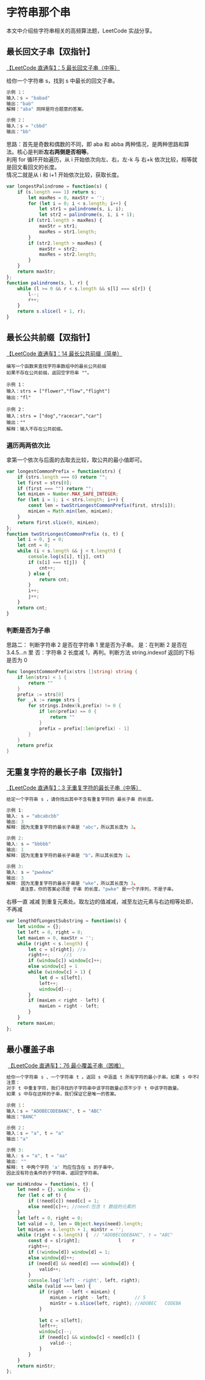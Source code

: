 # 字符串那个串

本文中介绍些字符串相关的高频算法题，LeetCode 实战分享。

<!--more-->

## 最长回文子串【双指针】
[【LeetCode 直通车】：5 最长回文子串（中等）](https://leetcode-cn.com/problems/longest-palindromic-substring)

给你一个字符串 s，找到 s 中最长的回文子串。

```js
示例 1：
输入：s = "babad"
输出："bab"
解释："aba" 同样是符合题意的答案。

示例 2：
输入：s = "cbbd"
输出："bb"
```

思路：首先是奇数和偶数的不同，即 aba 和 abba 两种情况，是两种思路和算法。核心是判断**左右两侧是否相等**。     
利用 for 循环开始遍历，从 i 开始依次向左、右，左-k 与 右+k 依次比较，相等就是回文看回文的长度。    
情况二就是从 i 和 i+1 开始依次比较，获取长度。    

```js
var longestPalindrome = function(s) {
    if (s.length === 1) return s;
        let maxRes = 0, maxStr = '';
        for (let i = 0; i < s.length; i++) {
            let str1 = palindrome(s, i, i);
            let str2 = palindrome(s, i, i + 1);   
        if (str1.length > maxRes) {
            maxStr = str1;
            maxRes = str1.length;
        }
        if (str2.length > maxRes) {
            maxStr = str2;
            maxRes = str2.length;
        }
    }
    return maxStr;
};
function palindrome(s, l, r) {
    while (l >= 0 && r < s.length && s[l] === s[r]) {
        l--;
        r++;
    }
    return s.slice(l + 1, r);
}
```
    
## 最长公共前缀【双指针】
[【LeetCode 直通车】：14 最长公共前缀（简单）](https://leetcode-cn.com/problems/longest-common-prefix)
    
```
编写一个函数来查找字符串数组中的最长公共前缀
如果不存在公共前缀，返回空字符串 ""。

示例 1：
输入：strs = ["flower","flow","flight"]
输出："fl"

示例 2：
输入：strs = ["dog","racecar","car"]
输出：""
解释：输入不存在公共前缀。
```
### 遍历两两依次比
拿第一个依次与后面的去取去比较，取公共的最小值即可。
```js
var longestCommonPrefix = function(strs) {
    if (strs.length === 0) return "";
    let first = strs[0];
    if (first === "") return "";
    let minLen = Number.MAX_SAFE_INTEGER;
    for (let i = 1; i < strs.length; i++) {
        const len = twoStrLongestCommonPrefix(first, strs[i]);
        minLen = Math.min(len, minLen);
    }
    return first.slice(0, minLen);
};
function twoStrLongestCommonPrefix (s, t) {
    let i = 0, j = 0;
    let cnt = 0;
    while (i < s.length && j < t.length) {
        console.log(s[i], t[j], cnt)
        if (s[i] === t[j])  {
            cnt++;
        } else {
            return cnt;
        }
        i++;
        j++;
    }
    return cnt;
}
```
### 判断是否为子串
思路二： 判断字符串 2 是否在字符串 1 里是否为子串。
    是：在判断 2 是否在 3.4.5...n 里
    否：字符串 2 长度减 1，再判。判断方法 string.indexof 返回的下标是否为 0
```go
func longestCommonPrefix(strs []string) string {
    if len(strs) < 1 {
        return ""
    }
    prefix := strs[0]
    for _,k := range strs {
        for strings.Index(k,prefix) != 0 {
            if len(prefix) == 0 {
                return ""
            }
            prefix = prefix[:len(prefix) - 1]
        }
    }
    return prefix
}
```

## 无重复字符的最长子串【双指针】
[【LeetCode 直通车】：3 无重复字符的最长子串（中等）](https://leetcode-cn.com/problems/longest-substring-without-repeating-characters)

```js
给定一个字符串 s ，请你找出其中不含有重复字符的 最长子串 的长度。

示例 1:
输入: s = "abcabcbb"
输出: 3 
解释: 因为无重复字符的最长子串是 "abc"，所以其长度为 3。

示例 2:
输入: s = "bbbbb"
输出: 1
解释: 因为无重复字符的最长子串是 "b"，所以其长度为 1。

示例 3:
输入: s = "pwwkew"
输出: 3
解释: 因为无重复字符的最长子串是 "wke"，所以其长度为 3。
     请注意，你的答案必须是 子串 的长度，"pwke" 是一个子序列，不是子串。
```
右移一直  减减  到重复元素处。取左边的值减减，减至左边元素与右边相等处即，不再减
```js
var lengthOfLongestSubstring = function(s) {
    let window = {};
    let left = 0, right = 0;
    let maxLen = 0, maxStr = '';
    while (right < s.length) {
        let c = s[right]; //a
        right++;     //1
        if (window[c]) window[c]++; 
        else window[c] = 1
        while (window[c] > 1) {
            let d = s[left];
            left++;
            window[d]--;
        }
        if (maxLen < right - left) {
            maxLen = right - left;
        }
    }
    return maxLen;
};
```
    
## 最小覆盖子串
 [【LeetCode 直通车】：76 最小覆盖子串（困难）](https://leetcode-cn.com/problems/minimum-window-substring)

```js
给你一个字符串 s 、一个字符串 t 。返回 s 中涵盖 t 所有字符的最小子串。如果 s 中不存在涵盖 t 所有字符的子串，则返回空字符串 "" 。
注意：
对于 t 中重复字符，我们寻找的子字符串中该字符数量必须不少于 t 中该字符数量。
如果 s 中存在这样的子串，我们保证它是唯一的答案。
 
示例 1：
输入：s = "ADOBECODEBANC", t = "ABC"
输出："BANC"

示例 2：
输入：s = "a", t = "a"
输出："a"

示例 3:
输入: s = "a", t = "aa"
输出: ""
解释: t 中两个字符 'a' 均应包含在 s 的子串中，
因此没有符合条件的子字符串，返回空字符串。
```

```js
var minWindow = function(s, t) {
    let need = {}, window = {};
    for (let c of t) {
        if (!need[c]) need[c] = 1;
        else need[c]++; //need:包含 t 数组的元素的
    }
    let left = 0, right = 0;
    let valid = 0, len = Object.keys(need).length;
    let minLen = s.length + 1, minStr = '';
    while (right < s.length) {  // "ADOBECODEBANC", t = "ABC"
        const d = s[right];              l    r
        right++;
        if (!window[d]) window[d] = 1;
        else window[d]++;
        if (need[d] && need[d] === window[d]) {
            valid++;
        }
        console.log('left - right', left, right);
        while (valid === len) {
            if (right - left < minLen) {
                minLen = right - left;         // 5
                minStr = s.slice(left, right); //ADOBEC   CODEBA
            }
            
            let c = s[left];
            left++;
            window[c]--;
            if (need[c] && window[c] < need[c]) {
                valid--;
            }
        }
    }
    return minStr;
};
```


